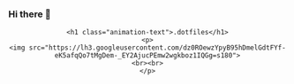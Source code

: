 ### Hi there 👋

<div align="center">
 <style>
 @keyframes color-change {
  0% {
    color: blue;
  }

  50% {
    color: red;
  }

  100% {
    color: blue;
  }
}
 
 .animation-text {
  animation: color-change 3s infinite;
}
    </style>
    
    <h1 class="animation-text">.dotfiles</h1>
    <p>
    <img src="https://lh3.googleusercontent.com/dz0ROewzYpyB95hDmelGdtFYf-eK5afqQo7tMgDem-_EY2AjucPEmw2wgkboz1IQGg=s180">
    <br><br>
    </p>
</div>
